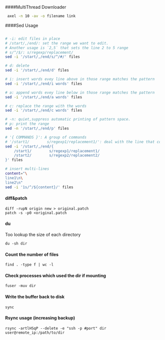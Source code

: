 
####MultiThread Downloader

```bash
 axel -n 10 -av -o filename link 
 ```

####Sed Usage

```bash

# -i: edit files in place
# /start/,/end/: set the range we want to edit. 
# Another usage is `2,5` that sets the line 2 to 5 range
# s/^/$/: s/regexp/replacement/
sed -i '/start/,/end/s/^/#/' files

# d: delete
sed -i '/start/,/end/d' files

# i: insert words evey line above in those range matches the pattern
sed -i '/start/,/end/i words' files

# a: append words evey line below in those range matches the pattern
sed -i '/start/,/end/a words' files

# c: replace the range with the words
sed -i '/start/,/end/c words' files

# -n: quiet,suppress automatic printing of pattern space.
# p: print the range
sed -n '/start/,/end/p' files

# '{ COMMANDS }': A group of commands 
# '/start1/        s/regexp1/replacement1/': deal with the line that contains 'start1'
sed -i '/start/,/end/{
	/start1/        s/regexp1/replacement1/
	/start2/        s/regexp2/replacement2/
}' files

# insert multi-lines
content="\
line1\n\
line2\n"
sed -i '1s/^/${content}/' files

```

#### diff&patch

```
diff -rupN origin new > original.patch
patch -s -p0 <original.patch
```

#### du

Too lookup the size of each directory

```
du -sh dir
```

#### Count the number of files

```
find . -type f | wc -l
```

#### Check processes which used the dir if mounting

```
fuser -muv dir
```

#### Write the buffer back to disk

```
sync
```

#### Rsync usage (increasing backup)

```
rsync -artlHSqP --delete -e "ssh -p #port" dir user@remote_ip:/path/to/dir
```
